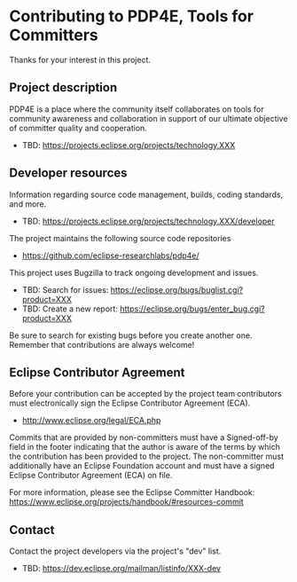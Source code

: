 # Contributing to PDP4E, Tools for Committers

Thanks for your interest in this project.

## Project description

PDP4E is a place where the community itself collaborates on tools for
community awareness and collaboration in support of our ultimate objective of
committer quality and cooperation.

* TBD: https://projects.eclipse.org/projects/technology.XXX

## Developer resources

Information regarding source code management, builds, coding standards, and
more.

* TBD: https://projects.eclipse.org/projects/technology.XXX/developer

The project maintains the following source code repositories

* https://github.com/eclipse-researchlabs/pdp4e/

This project uses Bugzilla to track ongoing development and issues.

* TBD: Search for issues: https://eclipse.org/bugs/buglist.cgi?product=XXX
* TBD: Create a new report: https://eclipse.org/bugs/enter_bug.cgi?product=XXX

Be sure to search for existing bugs before you create another one. Remember that
contributions are always welcome!

## Eclipse Contributor Agreement

Before your contribution can be accepted by the project team contributors must
electronically sign the Eclipse Contributor Agreement (ECA).

* http://www.eclipse.org/legal/ECA.php

Commits that are provided by non-committers must have a Signed-off-by field in
the footer indicating that the author is aware of the terms by which the
contribution has been provided to the project. The non-committer must
additionally have an Eclipse Foundation account and must have a signed Eclipse
Contributor Agreement (ECA) on file.

For more information, please see the Eclipse Committer Handbook:
https://www.eclipse.org/projects/handbook/#resources-commit

## Contact

Contact the project developers via the project's "dev" list.

* TBD: https://dev.eclipse.org/mailman/listinfo/XXX-dev

